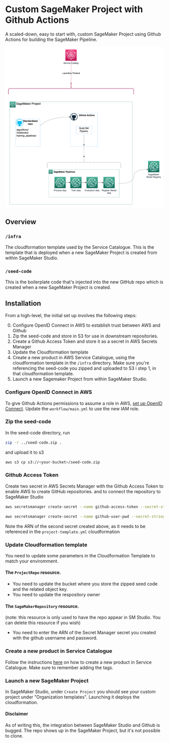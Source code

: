 # Custom SageMaker Project with Github Actions

A scaled-down, easy to start with, custom SageMaker Project using Github Actions for building the SageMaker Pipeline.

![Overview of solution](assets/custom_sagemaker_project.png "Solution overview")

## Overview

### `/infra`

The cloudformation template used by the Service Catalogue. This is the template that is deployed when a new SageMaker Project is created from within SageMaker Studio.

### `/seed-code`

This is the boilerplate code that's injected into the new GitHub repo which is created when a new SageMaker Project is created.

## Installation

From a high-level, the initial set up involves the following steps:

0. Configure OpenID Connect in AWS to establish trust between AWS and Github
1. Zip the seed-code and store in S3 for use in downstream repositories.
2. Create a Github Access Token and store it as a secret in AWS Secrets Manager
3. Update the Cloudformation template
4. Create a new product in AWS Service Catalogue, using the cloudformation template in the `/infra` directory. Make sure you're referencing the seed-code you zipped and uploaded to S3 i step 1, in that cloudformation template.
5. Launch a new Sagemaker Project from within SageMaker Studio.

### Configure OpenID Connect in AWS

To give Github Actions permissions to assume a role in AWS, [set up OpenID Connect](https://docs.github.com/en/actions/deployment/security-hardening-your-deployments/configuring-openid-connect-in-amazon-web-services). Update the `workflow/main.yml` to use the new IAM role.

### Zip the seed-code

In the seed-code directory, run

```bash
zip -r ../seed-code.zip .
```

and upload it to s3

```bash
aws s3 cp s3://<your-bucket>/seed-code.zip
```

### Github Access Token

Create two secret in AWS Secrets Manager with the Github Access Token to enable AWS to create GitHub repositories. and to connect the repository to SageMaker Studio

```bash
aws secretsmanager create-secret --name github-access-token --secret-string 'ACCESS_TOKEN_GOES_HERE'
```

```bash
aws secretsmanager create-secret --name github-user-pwd --secret-string '{"username":"<GITHUB_USERNAME>","password":"<ACCESS_TOKEN"}'
```

Note the ARN of the second secret created above, as it needs to be referenced in the `project-template.yml` cloudformation

### Update Cloudformation template

You need to update some parameters in the Cloudformation Template to match your enviromment.

#### The `ProjectRepo` resource.

- You need to update the bucket where you store the zipped seed code and the related object key.
- You need to update the respository owner

#### The `SageMakerRepository` resource.

(note: this resource is only used to have the repo appear in SM Studio. You can delete this resource if you wish)

- You need to enter the ARN of the Secret Manager secret you created with the github username and password.

### Create a new product in Service Catalogue

Follow the instructions [here](https://docs.aws.amazon.com/sagemaker/latest/dg/sagemaker-projects-templates-custom.html) on how to create a new product in Service Catalogue. Make sure to remember adding the tags.

### Launch a new SageMaker Project

In SageMaker Studio, under `Create Project` you should see your custom project under "Organization templates". Launching it deploys the cloudformation.

#### Disclaimer

As of writing this, the integration between SageMaker Studio and Github is bugged. The repo shows up in the SageMaker Project, but it's not possible to clone.
